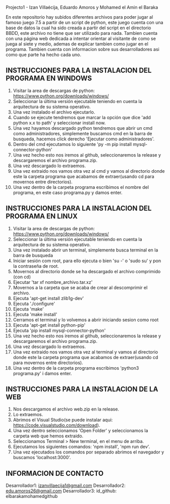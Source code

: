 Projecto1 - Izan Villaécija, Eduardo Amoros y Mohamed el Amin el Baraka

En este repositorio hay subidos diferentes archivos para poder jugar al famoso juego 7.5 a partir de un script de python, este juego cuenta con una base de datos la cual ha sido creada a partir del script en el directorio BBDD, este archivo no tiene que ser utilizado para nada. Tambien cuenta con una página web dedicada a intentar orientar al visitante de como se juega al siete y medio, ademas de explicar tambien como jugar en el programa. Tambien cuenta con informacion sobre sus desarrolladores asi como que parte ha hecho cada uno.

INSTRUCCIONES PARA LA INSTALACION DEL PROGRAMA EN WINDOWS
---------------------------------------------------------
1) Visitar la area de descargas de python: https://www.python.org/downloads/windows/
2) Seleccionar la última versión ejecutable teniendo en cuenta la arquitectura de su sistema operativo.
3) Una vez instalado el archivo ejecutarlo.
4) Cuando se ejecute tendremos que marcar la opción que dice 'add python x.x to path' y seleccionar install now.
5) Una vez hayamos descargado python tendremos que abrir un cmd como administradores, simplemente buscamos cmd en la barra de busqueda, hacemos click derecho 'Ejecutar como administradores'.
6) Dentro del cmd ejecutamos lo siguiente 'py -m pip install mysql-connector-python'
7) Una vez hecho esto nos iremos al github, seleccionaremos la release y descargaremos el archivo programa.zip.
8) Una vez descargado lo extraemos.
9) Una vez extraido nos vamos otra vez al cmd y vamos al directorio donde este la carpeta programa que acabamos de extraer(usando cd para movernos entre directorios). 
10) Una vez dentro de la carpeta programa escribimos el nombre del programa, en este caso programa.py y damos enter.

INSTRUCCIONES PARA LA INSTALACION DEL PROGRAMA EN LINUX
-------------------------------------------------------
1) Visitar la area de descargas de python: https://www.python.org/downloads/windows/
2) Seleccionar la última versión ejecutable teniendo en cuenta la arquitectura de su sistema operativo.
3) Una vez instalado abrir un terminal, simplemente busca terminal en la barra de busqueda
4) Iniciar sesión com root, para ello ejecuta o bien 'su -' o 'sudo su' y pon la contraseña de root.
5) Movernos al directorio donde se ha descargado el archivo comprimido (con cd)
6) Ejecutar 'tar xf nombre_archivo.tar.xz'
7) Movernos a la carpeta que se acaba de crear al descomprimir el archivo.
8) Ejecuta 'apt-get install zlib1g-dev'
9) Ejecuta './configure'
10) Ejecuta 'make'
11) Ejecuta 'make install'
12) Cerramos el terminal y lo volvemos a abrir iniciando sesion como root
13) Ejecuta 'apt-get install python-pip'
14) Ejecuta 'pip install mysql-connector-python'
15) Una vez hecho esto nos iremos al github, seleccionaremos la release y descargaremos el archivo programa.zip.
16) Una vez descargado lo extraemos.
17) Una vez extraido nos vamos otra vez al terminal y vamos al directorio donde este la carpeta programa que acabamos de extraer(usando cd para movernos entre directorios). 
18) Una vez dentro de la carpeta programa escribimos 'python3 programa.py' i damos enter.

INSTRUCCIONES PARA LA INSTALACION DE LA WEB
-------------------------------------------
1) Nos descargamos el archivo web.zip en la release.
2) Lo extraemos.
3) Abrimos el Visual Studio(se puede instalar aqui: https://code.visualstudio.com/download).
4) Una vez dentro seleccionamos 'Open Folder' y seleccionamos la carpeta web que hemos extraido.
5) Seleccionamos Terminal > New terminal, en el menu de arriba.
6) Ejecutamos los siguientes comandos: 'npm install', 'npm run dev'.
7) Una vez ejecutados los comandos por separado abrimos el navegador y buscamos 'localhost:3000'.

INFORMACION DE CONTACTO
-----------------------
Desarrollador1: izanvillaecija1@gmail.com
Desarrollador2: edu.amoros26@gmail.com
Desarrollador3: id_github: elbarakamohamedgithub
